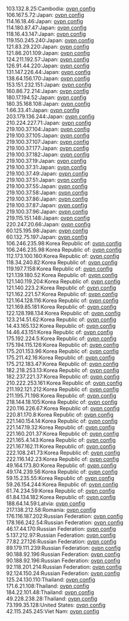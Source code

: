 103.132.8.25:Cambodia: [ovpn config](vpn/103_132_8_25.ovpn)  
106.167.5.72:Japan: [ovpn config](vpn/106_167_5_72.ovpn)  
114.16.18.46:Japan: [ovpn config](vpn/114_16_18_46.ovpn)  
114.180.87.47:Japan: [ovpn config](vpn/114_180_87_47.ovpn)  
118.16.43.147:Japan: [ovpn config](vpn/118_16_43_147.ovpn)  
119.150.245.240:Japan: [ovpn config](vpn/119_150_245_240.ovpn)  
121.83.29.220:Japan: [ovpn config](vpn/121_83_29_220.ovpn)  
121.86.201.109:Japan: [ovpn config](vpn/121_86_201_109.ovpn)  
124.211.192.57:Japan: [ovpn config](vpn/124_211_192_57.ovpn)  
126.91.44.220:Japan: [ovpn config](vpn/126_91_44_220.ovpn)  
131.147.226.44:Japan: [ovpn config](vpn/131_147_226_44.ovpn)  
138.64.156.170:Japan: [ovpn config](vpn/138_64_156_170.ovpn)  
153.151.232.151:Japan: [ovpn config](vpn/153_151_232_151.ovpn)  
160.86.72.214:Japan: [ovpn config](vpn/160_86_72_214.ovpn)  
180.17.194.52:Japan: [ovpn config](vpn/180_17_194_52.ovpn)  
180.35.168.108:Japan: [ovpn config](vpn/180_35_168_108.ovpn)  
1.66.33.41:Japan: [ovpn config](vpn/1_66_33_41.ovpn)  
203.179.136.244:Japan: [ovpn config](vpn/203_179_136_244.ovpn)  
210.224.227.71:Japan: [ovpn config](vpn/210_224_227_71.ovpn)  
219.100.37.104:Japan: [ovpn config](vpn/219_100_37_104.ovpn)  
219.100.37.105:Japan: [ovpn config](vpn/219_100_37_105.ovpn)  
219.100.37.107:Japan: [ovpn config](vpn/219_100_37_107.ovpn)  
219.100.37.177:Japan: [ovpn config](vpn/219_100_37_177.ovpn)  
219.100.37.182:Japan: [ovpn config](vpn/219_100_37_182.ovpn)  
219.100.37.19:Japan: [ovpn config](vpn/219_100_37_19.ovpn)  
219.100.37.31:Japan: [ovpn config](vpn/219_100_37_31.ovpn)  
219.100.37.49:Japan: [ovpn config](vpn/219_100_37_49.ovpn)  
219.100.37.51:Japan: [ovpn config](vpn/219_100_37_51.ovpn)  
219.100.37.55:Japan: [ovpn config](vpn/219_100_37_55.ovpn)  
219.100.37.58:Japan: [ovpn config](vpn/219_100_37_58.ovpn)  
219.100.37.86:Japan: [ovpn config](vpn/219_100_37_86.ovpn)  
219.100.37.87:Japan: [ovpn config](vpn/219_100_37_87.ovpn)  
219.100.37.96:Japan: [ovpn config](vpn/219_100_37_96.ovpn)  
219.115.151.148:Japan: [ovpn config](vpn/219_115_151_148.ovpn)  
220.247.20.66:Japan: [ovpn config](vpn/220_247_20_66.ovpn)  
60.125.195.98:Japan: [ovpn config](vpn/60_125_195_98.ovpn)  
60.132.75.197:Japan: [ovpn config](vpn/60_132_75_197.ovpn)  
106.246.235.98:Korea Republic of: [ovpn config](vpn/106_246_235_98.ovpn)  
106.246.235.98:Korea Republic of: [ovpn config](vpn/106_246_235_98.ovpn)  
112.173.100.160:Korea Republic of: [ovpn config](vpn/112_173_100_160.ovpn)  
118.34.240.82:Korea Republic of: [ovpn config](vpn/118_34_240_82.ovpn)  
119.197.7.158:Korea Republic of: [ovpn config](vpn/119_197_7_158.ovpn)  
121.139.180.52:Korea Republic of: [ovpn config](vpn/121_139_180_52.ovpn)  
121.140.119.204:Korea Republic of: [ovpn config](vpn/121_140_119_204.ovpn)  
121.140.223.2:Korea Republic of: [ovpn config](vpn/121_140_223_2.ovpn)  
121.162.221.57:Korea Republic of: [ovpn config](vpn/121_162_221_57.ovpn)  
121.164.128.116:Korea Republic of: [ovpn config](vpn/121_164_128_116.ovpn)  
121.169.85.181:Korea Republic of: [ovpn config](vpn/121_169_85_181.ovpn)  
122.128.198.134:Korea Republic of: [ovpn config](vpn/122_128_198_134.ovpn)  
123.214.51.62:Korea Republic of: [ovpn config](vpn/123_214_51_62.ovpn)  
14.43.165.132:Korea Republic of: [ovpn config](vpn/14_43_165_132.ovpn)  
14.46.43.151:Korea Republic of: [ovpn config](vpn/14_46_43_151.ovpn)  
175.192.224.5:Korea Republic of: [ovpn config](vpn/175_192_224_5.ovpn)  
175.194.115.126:Korea Republic of: [ovpn config](vpn/175_194_115_126.ovpn)  
175.201.153.96:Korea Republic of: [ovpn config](vpn/175_201_153_96.ovpn)  
175.211.42.16:Korea Republic of: [ovpn config](vpn/175_211_42_16.ovpn)  
175.212.183.47:Korea Republic of: [ovpn config](vpn/175_212_183_47.ovpn)  
182.218.253.13:Korea Republic of: [ovpn config](vpn/182_218_253_13.ovpn)  
182.237.221.37:Korea Republic of: [ovpn config](vpn/182_237_221_37.ovpn)  
210.222.253.161:Korea Republic of: [ovpn config](vpn/210_222_253_161.ovpn)  
211.192.121.212:Korea Republic of: [ovpn config](vpn/211_192_121_212.ovpn)  
211.195.71.198:Korea Republic of: [ovpn config](vpn/211_195_71_198.ovpn)  
218.144.18.105:Korea Republic of: [ovpn config](vpn/218_144_18_105.ovpn)  
220.116.226.67:Korea Republic of: [ovpn config](vpn/220_116_226_67.ovpn)  
220.81.170.8:Korea Republic of: [ovpn config](vpn/220_81_170_8.ovpn)  
221.140.154.14:Korea Republic of: [ovpn config](vpn/221_140_154_14.ovpn)  
221.147.19.32:Korea Republic of: [ovpn config](vpn/221_147_19_32.ovpn)  
221.160.201.37:Korea Republic of: [ovpn config](vpn/221_160_201_37.ovpn)  
221.165.4.143:Korea Republic of: [ovpn config](vpn/221_165_4_143.ovpn)  
221.167.162.11:Korea Republic of: [ovpn config](vpn/221_167_162_11.ovpn)  
222.108.241.73:Korea Republic of: [ovpn config](vpn/222_108_241_73.ovpn)  
222.116.142.23:Korea Republic of: [ovpn config](vpn/222_116_142_23.ovpn)  
49.164.173.80:Korea Republic of: [ovpn config](vpn/49_164_173_80.ovpn)  
49.174.239.56:Korea Republic of: [ovpn config](vpn/49_174_239_56.ovpn)  
59.15.235.55:Korea Republic of: [ovpn config](vpn/59_15_235_55.ovpn)  
59.26.154.244:Korea Republic of: [ovpn config](vpn/59_26_154_244.ovpn)  
61.74.234.59:Korea Republic of: [ovpn config](vpn/61_74_234_59.ovpn)  
61.84.134.182:Korea Republic of: [ovpn config](vpn/61_84_134_182.ovpn)  
188.64.14.59:Latvia: [ovpn config](vpn/188_64_14_59.ovpn)  
217.138.212.58:Romania: [ovpn config](vpn/217_138_212_58.ovpn)  
176.116.187.202:Russian Federation: [ovpn config](vpn/176_116_187_202.ovpn)  
178.166.242.54:Russian Federation: [ovpn config](vpn/178_166_242_54.ovpn)  
46.17.44.170:Russian Federation: [ovpn config](vpn/46_17_44_170.ovpn)  
5.137.212.97:Russian Federation: [ovpn config](vpn/5_137_212_97.ovpn)  
77.82.27.126:Russian Federation: [ovpn config](vpn/77_82_27_126.ovpn)  
89.179.111.239:Russian Federation: [ovpn config](vpn/89_179_111_239.ovpn)  
90.188.92.196:Russian Federation: [ovpn config](vpn/90_188_92_196.ovpn)  
90.188.92.196:Russian Federation: [ovpn config](vpn/90_188_92_196.ovpn)  
92.118.201.214:Russian Federation: [ovpn config](vpn/92_118_201_214.ovpn)  
92.124.150.24:Russian Federation: [ovpn config](vpn/92_124_150_24.ovpn)  
125.24.130.110:Thailand: [ovpn config](vpn/125_24_130_110.ovpn)  
171.6.21.108:Thailand: [ovpn config](vpn/171_6_21_108.ovpn)  
184.22.101.48:Thailand: [ovpn config](vpn/184_22_101_48.ovpn)  
49.228.238.28:Thailand: [ovpn config](vpn/49_228_238_28.ovpn)  
73.199.35.128:United States: [ovpn config](vpn/73_199_35_128.ovpn)  
42.115.245.245:Viet Nam: [ovpn config](vpn/42_115_245_245.ovpn)  
